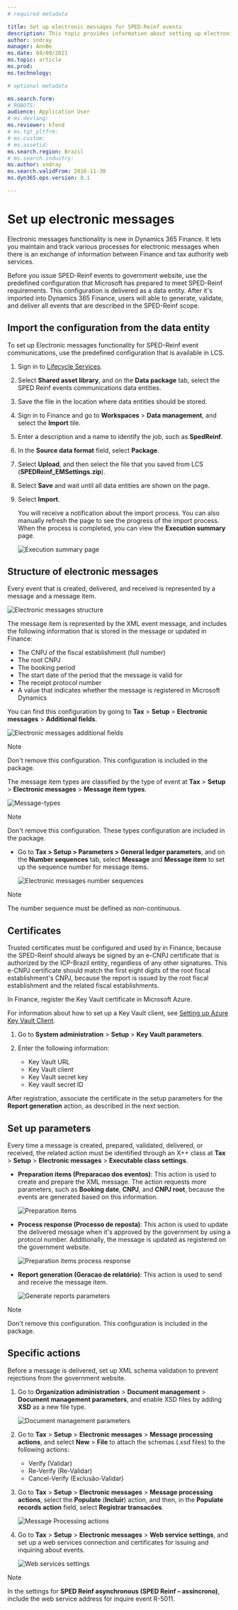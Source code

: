 ```yaml
---
# required metadata

title: Set up electronic messages for SPED-Reinf events
description: This topic provides information about setting up electronic messages for SPED-Reinf events for Brazil.
author: sndray
manager: AnnBe
ms.date: 04/09/2021
ms.topic: article
ms.prod: 
ms.technology: 

# optional metadata

ms.search.form: 
# ROBOTS: 
audience: Application User
# ms.devlang: 
ms.reviewer: kfend
# ms.tgt_pltfrm: 
# ms.custom: 
# ms.assetid: 
ms.search.region: Brazil
# ms.search.industry: 
ms.author: sndray
ms.search.validFrom: 2016-11-30
ms.dyn365.ops.version: 8.1

---
```


# Set up electronic messages

Electronic messages functionality is new in Dynamics 365 Finance. It lets you maintain and track various processes for electronic messages when there is an exchange of information between Finance and tax authority web services.

Before you issue SPED-Reinf events to government website, use the predefined configuration that Microsoft has prepared to meet SPED-Reinf requirements. This configuration is delivered as a data entity. After it's imported into Dynamics 365 Finance, users will able to generate, validate, and deliver all events that are described in the SPED-Reinf scope.

## Import the configuration from the data entity

To set up Electronic messages functionality for SPED-Reinf event communications, use the predefined configuration that is available in LCS.

1.  Sign in to [Lifecycle Services](https://lcs.dynamics.com).
2.  Select **Shared asset library**, and on the **Data package** tab, select the SPED Reinf events communications data entities.
3.  Save the file in the location where data entities should be stored.
4.  Sign in to Finance and go to **Workspaces** > **Data management**, and select the **Import** tile.
5.  Enter a description and a name to identify the job, such as **SpedReinf**.
6.  In the **Source data format** field, select **Package**.
7.  Select **Upload**, and then select the file that you saved from LCS (**SPEDReinf_EMSettings.zip**).
8. Select **Save** and wait until all data entities are shown on the page.
9. Select **Import**.

	You will receive a notification about the import process. You can also manually refresh the page to see the progress of the import process. When the process is completed, you can view the **Execution summary** page.

	![Execution summary page](media/bra-execution-summary-page.png)

## Structure of electronic messages

Every event that is created, delivered, and received is represented by a message and a message item.

   ![Electronic messages structure](media/bra-electronic-messages-structure.png)

The message item is represented by the XML event message, and includes the following information that is stored in the message or updated in Finance:

   - The CNPJ of the fiscal establishment (full number)
   - The root CNPJ
   - The booking period
   - The start date of the period that the message is valid for
   - The receipt protocol number
   - A value that indicates whether the message is registered in Microsoft Dynamics

You can find this configuration by going to **Tax** > **Setup** > **Electronic messages** > **Additional fields**.

   ![Electronic messages additional fields](media/bra-electronic-messaging-additional-fields.png)

> [!NOTE]
> Don't remove this configuration. This configuration is included in the package.

The message item types are classified by the type of event at **Tax** > **Setup** > **Electronic messages** > **Message item types**.

   ![Message-types](media/bra-message-types.png)

> [!NOTE]
> Don't remove this configuration. These types configuration are included in the package.

- Go to **Tax \> Setup \> Parameters \> General ledger parameters**, and on the **Number sequences** tab, select **Message** and **Message item** to set up the sequence number for message items.

   ![Electronic messages number sequences](media/bra-electronic-messages-number-sequences.png)

> [!NOTE]
> The number sequence must be defined as non-continuous.

## Certificates

Trusted certificates must be configured and used by in Finance, because the SPED-Reinf should always be signed by an e-CNPJ certificate that is authorized by the ICP-Brazil entity, regardless of any other signatures. This e-CNPJ certificate should match the first eight digits of the root fiscal establishment's CNPJ, because the report is issued by the root fiscal establishment and the related fiscal establishments.

In Finance, register the Key Vault certificate in Microsoft Azure.

For information about how to set up a Key Vault client, see [Setting up Azure Key Vault Client](https://support.microsoft.com/help/4040305).

1. Go to **System administration** > **Setup** > **Key Vault parameters**.
2. Enter the following information:

	- Key Vault URL
	- Key Vault client
	- Key Vault secret key
	- Key vault secret ID

After registration, associate the certificate in the setup parameters for the **Report generation** action, as described in the next section.

## Set up parameters 

Every time a message is created, prepared, validated, delivered, or received, the related action must be identified through an X++ class at **Tax** > **Setup** > **Electronic messages** > **Executable class settings**.

- **Preparation items (Preparacao dos eventos)**: This action is used to create and prepare the XML message. The action requests more parameters, such as **Booking date**, **CNPJ**, and **CNPJ root**, because the events are generated based on this information.

	![Preparation items](media/bra-preparation-items.png)

- **Process response (Processo de reposta)**: This action is used to update the delivered message when it's approved by the government by using a protocol number. Additionally, the message is updated as registered on the government website.

	![Preparation items process response](media/bra-preparation-items-process-response.png)

- **Report generation (Geracao de relatório)**: This action is used to send and receive the message item.

	![Generate reports parameters](media/bra-generate-reports-parameters.png)

> [!NOTE]
> Don't remove this configuration. This configuration is included in the package.

## Specific actions

Before a message is delivered, set up XML schema validation to prevent rejections from the government website.

1. Go to **Organization administration** > **Document management** > **Document management parameters**, and enable XSD files by adding **XSD** as a new file
type.

   ![Document management parameters](media/bra-document-management-parameters.png)

2. Go to **Tax** > **Setup** > **Electronic messages** > **Message processing actions**, and select **New** > **File** to attach the schemas (.xsd files) to the following
actions:

   - Verify (Validar)
   - Re-Verify (Re-Validar)
   - Cancel-Verify (Exclusão-Validar)

3. Go to **Tax** > **Setup** > **Electronic messages** > **Message processing actions**, select the **Populate** (**Incluir**) action, and then, in the **Populate records action** field, select **Registrar transacões**.

   ![Message Processing actions](media/bra-message-processing-actions.png)

4. Go to **Tax** > **Setup** > **Electronic messages** > **Web service settings**, and set up a web services connection and certificates for issuing and inquiring about events.

   ![Web services settings](media/bra-web-service-settings.png)

> [!NOTE]
> In the settings for **SPED Reinf asynchronous (SPED Reinf – assíncrono)**, include the web service address for inquire event R-5011.
